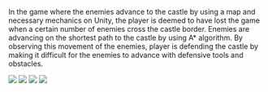 In the game where the enemies advance to the castle by using a map and necessary
mechanics on Unity, the player is deemed to have lost the game when a certain
number of enemies cross the castle border. Enemies are advancing on the shortest
path to the castle by using A* algorithm. By observing this movement of the
enemies, player is defending the castle by making it difficult for the enemies to
advance with defensive tools and obstacles.

<img src="https://i.imgur.com/0kSyUjF.png">
<img src="https://i.imgur.com/JMVaqm5.png">
<img src="https://i.imgur.com/M7ofIVv.png">
<img src="https://i.imgur.com/sccfB1y.png">
